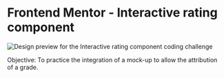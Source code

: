 # Frontend Mentor - Interactive rating component

![Design preview for the Interactive rating component coding challenge](./design/desktop-preview.jpg)

Objective: To practice the integration of a mock-up to allow the attribution of a grade.
